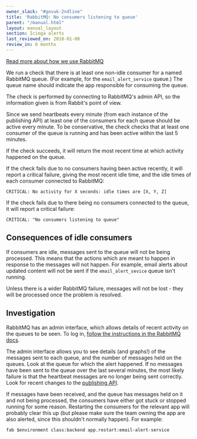 ```yaml
---
owner_slack: "#govuk-2ndline"
title: 'RabbitMQ: No consumers listening to queue'
parent: "/manual.html"
layout: manual_layout
section: Icinga alerts
last_reviewed_on: 2018-01-08
review_in: 6 months
---
```


[Read more about how we use RabbitMQ][rabbitmq]

We run a check that there is at least one non-idle consumer for a named
RabbitMQ queue. (For example, for the `email_alert_service` queue.) The
queue name should indicate the app responsible for consuming the queue.

The check is performed by connecting to RabbitMQ's admin API, so the
information given is from Rabbit's point of view.

Since we send heartbeats every minute (from each instance of the publishing API)
at least one of the consumers for each queue should be active every minute. To
be conservative, the check checks that at least one consumer of the queue is
running and has been active within the last 5 minutes.

If the check succeeds, it will return the most recent time at which
activity happened on the queue.

If the check fails due to no consumers having been active recently, it
will report a critical failure, giving the most recent idle time, and
the idle times of each consumer connected to RabbitMQ:

    CRITICAL: No activity for X seconds: idle times are [X, Y, Z]

If the check fails due to there being no consumers connected to the
queue, it will report a critical failure:

    CRITICAL: "No consumers listening to queue"

## Consequences of idle consumers

If consumers are idle, messages sent to the queue will not be being
processed. This means that the actions which are meant to happen in
response to the messages will not happen. For example, email alerts
about updated content will not be sent if the `email_alert_sevice` queue
isn't running.

Unless there is a wider RabbitMQ failure, messages will not be lost -
they will be processed once the problem is resolved.

## Investigation

RabbitMQ has an admin interface, which allows details of recent activity
on the queues to be seen. To log in, [follow the
instructions in the RabbitMQ docs][rabbitmq_control_panel].

The admin interface allows you to see details (and graphs!) of the
messages sent to each queue, and the number of messages held on the
queues. Look at the queue for which the alert happened. If no messages
have been sent to the queue over the last several minutes, the most
likely failure is that the heartbeat messages are no longer being sent
correctly. Look for recent changes to the [publishing API][publishing_api].

If messages have been received, and the queue has messages held on it
and not being processed, the consumers have either got stuck or stopped
running for some reason. Restarting the consumers for the relevant app
will probably clear this up (but please make sure the team owning the
app are also alerted, since this shouldn't normally happen). For
example:

    fab $environment class:backend app.restart:email-alert-service


[publishing_api]: https://github.com/alphagov/publishing-api
[rabbitmq]: /manual/rabbitmq.html
[rabbitmq_control_panel]: /manual/rabbitmq.html#connecting-to-the-rabbitmq-web-control-panel
